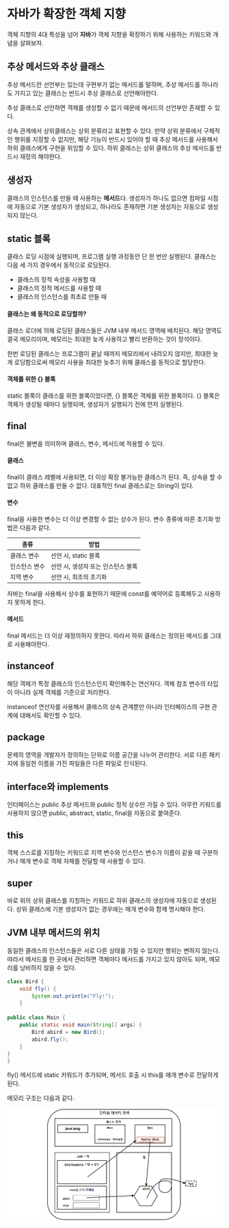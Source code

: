 # 자바가 확장한 객체 지향

객체 지향의 4대 특성을 넘어 **자바**가 객체 지향을 확장하기 위해 사용하는 키워드와 개념을 살펴보자.

## 추상 메서드와 추상 클래스

추상 메서드란 선언부는 있는데 구현부가 없는 메서드를 말하며, 추상 메서드를 하나라도 가지고 있는 클래스는 반드시 추상 클래스로 선언해야한다.

추상 클래스로 선언하면 객체를 생성할 수 없기 때문에 메서드의 선언부만 존재할 수 있다.

상속 관계에서 상위클래스는 상위 분류라고 표현할 수 있다. 만약 상위 분류에서 구체적인 행위를 지정할 수 없지만, 해당 기능이 반드시 있어야 할 때 추상 메서드를 사용해서 하위 클래스에게 구현을 위임할 수 있다. 하위 클래스는 상위 클래스의 추상 메서드를 반드시 재정의 해야한다.

## 생성자

클래스의 인스턴스를 만들 때 사용하는 **메서드**다.
생성자가 하나도 없으면 컴파일 시점에 자동으로 기본 생성자가 생성되고, 하나라도 존재하면 기본 생성자는 자동으로 생성되지 않는다.

## static 블록

클래스 로딩 시점에 실행되며, 프로그램 실행 과정동안 단 한 번만 실행된다. 클래스는 다음 세 가지 경우에서 동적으로 로딩된다.

* 클래스의 정적 속성을 사용할 때
* 클래스의 정적 메서드를 사용할 때
* 클래스의 인스턴스를 최초로 만들 때

#### 클래스는 왜 동적으로 로딩할까?

클래스 로더에 의해 로딩된 클래스들은 JVM 내부 메서드 영역에 배치된다. 해당 영역도 결국 메모리이며, 메모리는 최대한 늦게 사용하고 빨리 반환하는 것이 정석이다.

한번 로딩된 클래스는 프로그램이 끝날 때까지 메모리에서 내려오지 않지만, 최대한 늦게 로딩함으로써 메모리 사용을 최대한 늦추기 위해 클래스를 동적으로 할당한다.

#### 객체를 위한 {} 블록

static 블록이 클래스를 위한 블록이었다면, {} 블록은 객체를 위한 블록이다. {} 블록은 객체가 생성될 때마다 실행되며, 생성자가 실행되기 전에 먼저 실행된다.

## final

final은 불변을 의미하며 클래스, 변수, 메서드에 적용할 수 있다.

#### 클래스

final이 클래스 레벨에 사용되면, 더 이상 확장 불가능한 클래스가 된다. 즉, 상속을 할 수 없고 하위 클래스를 만들 수 없다. 대표적인 final 클래스로는 String이 있다.

#### 변수

final을 사용한 변수는 더 이상 변경할 수 없는 상수가 된다. 변수 종류에 따른 초기화 방법은 다음과 같다.

|종류|방법|
|---|---|
|클래스 변수|선언 시, static 블록|
|인스턴스 변수|선언 시, 생성자 또는 인스턴스 블록|
|지역 변수|선언 시, 최초의 초기화|

자바는 final을 사용해서 상수를 표현하기 때문에 const를 예약어로 등록해두고 사용하지 못하게 한다.

#### 메서드

final 메서드는 더 이상 재정의하지 못한다. 따라서 하위 클래스는 정의된 메서드를 그대로 사용해야한다.

## instanceof

해당 객체가 특정 클래스의 인스턴스인지 확인해주는 연산자다. 객체 참조 변수의 타입이 아니라 실제 객체를 기준으로 처리한다.

instanceof 연산자를 사용해서 클래스의 상속 관계뿐만 아니라 인터페이스의 구현 관계에 대해서도 확인할 수 있다.

## package

문제의 영역을 개발자가 정의하는 단위로 이름 공간을 나누어 관리한다. 서로 다른 패키지에 동일한 이름을 가진 파일들은 다른 파일로 인식된다. 

## interface와 implements

인터페이스는 public 추상 메서드와 public 정적 상수만 가질 수 있다. 아무런 키워드를 사용하지 않으면 public, abstract, static, final을 자동으로 붙여준다.

## this

객체 스스로를 지칭하는 키워드로 지역 변수와 인스턴스 변수가 이름이 같을 때 구분하거나 매개 변수로 객체 자체를 전달할 때 사용할 수 있다.

## super

바로 위의 상위 클래스를 지칭하는 키워드로 하위 클래스의 생성자에 자동으로 생성된다. 상위 클래스에 기본 생성자가 없는 경우에는 매개 변수와 함께 명시해야 한다.

## JVM 내부 메서드의 위치

동일한 클래스의 인스턴스들은 서로 다른 상태를 가질 수 있지만 행위는 변하지 않는다. 따라서 메서드를 한 곳에서 관리하면 객체마다 메서드를 가지고 있지 않아도 되며, 메모리를 낭비하지 않을 수 있다.

```java
class Bird {
    void fly() {
        System.out.println("Fly!");
    }

public class Main {
    public static void main(String[] args) {
        Bird abird = new Bird();
        abird.fly();
    }
}
}
```

fly() 메서드에 static 키워드가 추가되며, 메서드 호출 시 this를 매개 변수로 전달하게 된다.

메모리 구조는 다음과 같다.

![Alt text](<이미지/메모리 내 메서드 위치.png>)